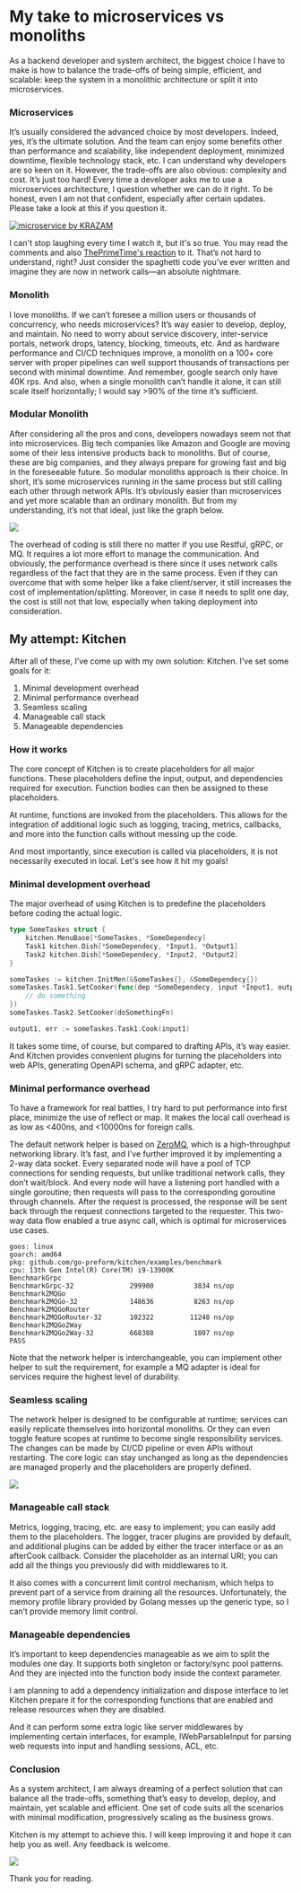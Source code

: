 # My take to microservices vs monoliths


As a backend developer and system architect, the biggest choice I have to make is how to balance the trade-offs
of being simple, efficient, and scalable: keep the system in a monolithic architecture or split it into microservices.

### Microservices

It’s usually considered the advanced choice by most developers. Indeed, yes, it’s the ultimate solution. And the team
can enjoy some benefits other than performance and scalability, like independent deployment, minimized downtime,
flexible technology stack, etc. I can understand why developers are so keen on it. However, the trade-offs are
also obvious: complexity and cost. It’s just too hard! Every time a developer asks me to use a microservices 
architecture, I question whether we can do it right. To be honest, even I am not that confident, especially 
after certain updates. Please take a look at this if you question it.

[![microservice by KRAZAM](./asset/intro_ms1.png)](https://www.youtube.com/watch?v=y8OnoxKotPQ)

I can't stop laughing every time I watch it, but it's so true. You may read the comments and also [ThePrimeTime's reaction](https://www.youtube.com/watch?v=s-vJcOfrvi0) to it.
That’s not hard to understand, right? Just consider the spaghetti code you’ve ever written and imagine
they are now in network calls—an absolute nightmare.

### Monolith

I love monoliths. If we can’t foresee a million users or thousands of concurrency, who needs microservices? 
It’s way easier to develop, deploy, and maintain. No need to worry about service discovery, inter-service 
portals, network drops, latency, blocking, timeouts, etc. And as hardware performance and CI/CD techniques
improve, a monolith on a 100+ core server with proper pipelines can well support thousands of transactions per second 
with minimal downtime. And remember, google search only have 40K rps. 
And also, when a single monolith can’t handle it alone, it can still scale itself horizontally;
I would say >90% of the time it’s sufficient.

### Modular Monolith

After considering all the pros and cons, developers nowadays seem not that into microservices. Big tech
companies like Amazon and Google are moving some of their less intensive products back to monoliths. 
But of course, these are big companies, and they always prepare for growing fast and big in the foreseeable future.
So modular monoliths approach is their choice. In short, it’s some microservices running in the same process
but still calling each other through network APIs. It’s obviously easier than microservices and yet more 
scalable than an ordinary monolith. But from my understanding, it’s not that ideal, just like the graph below.

![](./asset/intro_cmp1.png)


The overhead of coding is still there no matter if you use Restful, gRPC, or MQ. It requires a lot more 
effort to manage the communication. And obviously, the performance overhead is there since it uses network
calls regardless of the fact that they are in the same process. Even if they can overcome that with some
helper like a fake client/server, it still increases the cost of implementation/splitting. Moreover, in
case it needs to split one day, the cost is still not that low, especially when taking deployment into
consideration.

## My attempt: Kitchen

After all of these, I’ve come up with my own solution: Kitchen. I’ve set some goals for it:

1. Minimal development overhead
1. Minimal performance overhead
1. Seamless scaling
1. Manageable call stack
1. Manageable dependencies

### How it works

The core concept of Kitchen is to create placeholders for all major functions. These placeholders define the input, output, and dependencies required for execution. Function bodies can then be assigned to these placeholders.

At runtime, functions are invoked from the placeholders. This allows for the integration of additional logic such as logging, tracing, metrics, callbacks, and more into the function calls without messing up the code.

And most importantly, since execution is called via placeholders, it is not necessarily executed in local. Let's see how it hit my goals!

### Minimal development overhead

The major overhead of using Kitchen is to predefine the placeholders before coding the actual logic.

```go
type SomeTaskes struct {
    kitchen.MenuBase[*SomeTaskes, *SomeDependecy]
    Task1 kitchen.Dish[*SomeDependecy, *Input1, *Output1]
    Task2 kitchen.Dish[*SomeDependecy, *Input2, *Output2]
}

someTaskes := kitchen.InitMen(&SomeTaskes{}, &SomeDependecy{})
someTaskes.Task1.SetCooker(func(dep *SomeDependecy, input *Input1, output *Output1) {
    // do something
})
someTaskes.Task2.SetCooker(doSomethingFn)

output1, err := someTaskes.Task1.Cook(input1)
```

It takes some time, of course, but compared to drafting APIs, it’s way easier. And Kitchen provides convenient
plugins for turning the placeholders into web APIs, generating OpenAPI schema, and gRPC adapter, etc.

### Minimal performance overhead

To have a framework for real battles, I try hard to put performance into first place, minimize the 
use of reflect or map. It makes the local call overhead is as low as <400ns, and <10000ns for foreign calls.

The default network helper is based on [ZeroMQ](https://github.com/go-zeromq/zmq4), which is a high-throughput networking library.
It’s fast, and I’ve further improved it by implementing a 2-way data socket.
Every separated node will have a pool of TCP connections for sending requests, but unlike traditional 
network calls, they don’t wait/block. And every node will have a listening port handled with a single 
goroutine; then requests will pass to the corresponding goroutine through channels. After the request 
is processed, the response will be sent back through the request connections targeted to the requester.
This two-way data flow enabled a true async call, which is optimal for microservices use cases.

```shell
goos: linux
goarch: amd64
pkg: github.com/go-preform/kitchen/examples/benchmark
cpu: 13th Gen Intel(R) Core(TM) i9-13900K
BenchmarkGrpc
BenchmarkGrpc-32           	  299900	      3834 ns/op
BenchmarkZMQGo
BenchmarkZMQGo-32          	  148636	      8263 ns/op
BenchmarkZMQGoRouter
BenchmarkZMQGoRouter-32    	  102322	     11248 ns/op
BenchmarkZMQGo2Way
BenchmarkZMQGo2Way-32      	  668388	      1807 ns/op
PASS
```

Note that the network helper is interchangeable, you can implement other helper to suit the requirement, 
for example a MQ adapter is ideal for services require the highest level of durability.

### Seamless scaling

The network helper is designed to be configurable at runtime; services can easily replicate themselves 
into horizontal monoliths. Or they can even toggle feature scopes at runtime to become single responsibility
services. The changes can be made by CI/CD pipeline or even APIs without restarting. The core logic can stay
unchanged as long as the dependencies are managed properly and the placeholders are properly defined.


![](./asset/intro_chart1.png)

### Manageable call stack

Metrics, logging, tracing, etc. are easy to implement; you can easily add them to the placeholders. The logger,
tracer plugins are provided by default, and additional plugins can be added by either the tracer interface or 
as an afterCook callback. Consider the placeholder as an internal URI; you can add all the things you previously
did with middlewares to it.

It also comes with a concurrent limit control mechanism, which helps to prevent part of a service from draining
all the resources. Unfortunately, the memory profile library provided by Golang messes up the generic type, so
I can’t provide memory limit control.

### Manageable dependencies

It’s important to keep dependencies manageable as we aim to split the modules one day. It supports both singleton
or factory/sync pool patterns. And they are injected into the function body inside the context parameter.

I am planning to add a dependency initialization and dispose interface to let Kitchen prepare it for the 
corresponding functions that are enabled and release resources when they are disabled.

And it can perform some extra logic like server middlewares by implementing certain interfaces, for example,
IWebParsableInput for parsing web requests into input and handling sessions, ACL, etc.

### Conclusion

As a system architect, I am always dreaming of a perfect solution that can balance all the trade-offs, 
something that’s easy to develop, deploy, and maintain, yet scalable and efficient. One set of code suits
all the scenarios with minimal modification, progressively scaling as the business grows.

Kitchen is my attempt to achieve this. I will keep improving it and hope it can help you as well. Any feedback
is welcome.

![](./asset/cover.jpeg)


Thank you for reading.
